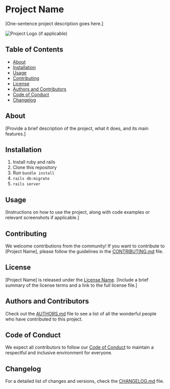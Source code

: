 # Project Name

[One-sentence project description goes here.]

![Project Logo](project_logo.png) (if applicable)

## Table of Contents

- [About](#about)
- [Installation](#installation)
- [Usage](#usage)
- [Contributing](#contributing)
- [License](#license)
- [Authors and Contributors](#authors-and-contributors)
- [Code of Conduct](#code-of-conduct)
- [Changelog](#changelog)

## About

[Provide a brief description of the project, what it does, and its main features.]

## Installation

1. Install ruby and rails
2. Clone this repository
3. Run `bundle install`
4. `rails db:migrate`
5. `rails server`

## Usage

[Instructions on how to use the project, along with code examples or relevant screenshots if applicable.]

## Contributing

We welcome contributions from the community! If you want to contribute to [Project Name], please follow the guidelines in the [CONTRIBUTING.md](./other/CONTRIBUTING.md) file.

## License

[Project Name] is released under the [License Name](LICENSE). [Include a brief summary of the license terms and a link to the full license file.]

## Authors and Contributors

Check out the [AUTHORS.md](./other/AUTHORS.md) file to see a list of all the wonderful people who have contributed to this project.

## Code of Conduct

We expect all contributors to follow our [Code of Conduct](./other/CODE_OF_CONDUCT.md) to maintain a respectful and inclusive environment for everyone.

## Changelog

For a detailed list of changes and versions, check the [CHANGELOG.md](./other/CHANGELOG.md) file.
